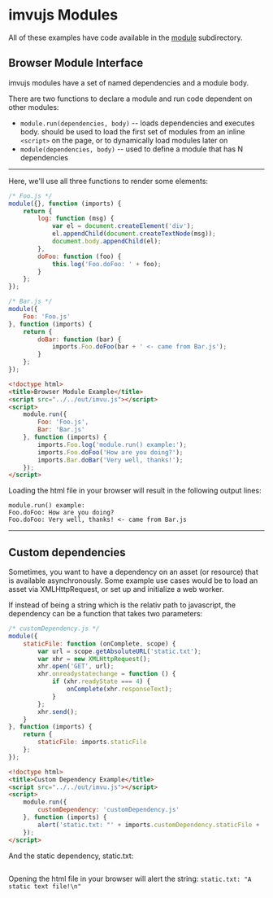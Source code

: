 # imvujs Modules

All of these examples have code available in the [module](module/) subdirectory.

## Browser Module Interface

imvujs modules have a set of named dependencies and a module body.

There are two functions to declare a module and run code dependent on other modules:

* `module.run(dependencies, body)` -- loads dependencies and executes
  body.  should be used to load the first set of modules from an
  inline `<script>` on the page, or to dynamically load modules later on
* `module(dependencies, body)` -- used to define a module that has N dependencies 

---

Here, we'll use all three functions to render some elements:

```js
/* Foo.js */
module({}, function (imports) {
    return {
        log: function (msg) {
            var el = document.createElement('div');
            el.appendChild(document.createTextNode(msg));
            document.body.appendChild(el);
        },
        doFoo: function (foo) {
            this.log('Foo.doFoo: ' + foo);
        }
    };
});
```

```js
/* Bar.js */
module({
    Foo: 'Foo.js'
}, function (imports) {
    return {
        doBar: function (bar) {
            imports.Foo.doFoo(bar + ' <- came from Bar.js');
        }
    };
});
```


```html
<!doctype html>
<title>Browser Module Example</title>
<script src="../../out/imvu.js"></script>
<script>
    module.run({
        Foo: 'Foo.js',
        Bar: 'Bar.js'
    }, function (imports) {
        imports.Foo.log('module.run() example:');
        imports.Foo.doFoo('How are you doing?');
        imports.Bar.doBar('Very well, thanks!');
    });
</script>
```

Loading the html file in your browser will result in the following output lines:

```
module.run() example:
Foo.doFoo: How are you doing?
Foo.doFoo: Very well, thanks! <- came from Bar.js
```

---

## Custom dependencies

Sometimes, you want to have a dependency on an asset (or resource) that is available asynchronously. Some example use cases would be to load an asset via XMLHttpRequest, or set up and initialize a web worker.

If instead of being a string which is the relativ path to javascript, the dependency can be a function that takes two
parameters:

```js
/* customDependency.js */
module({
    staticFile: function (onComplete, scope) {
        var url = scope.getAbsoluteURL('static.txt');
        var xhr = new XMLHttpRequest();
        xhr.open('GET', url);
        xhr.onreadystatechange = function () {
            if (xhr.readyState === 4) {
                onComplete(xhr.responseText);
            }
        };
        xhr.send();
    }
}, function (imports) {
    return {
        staticFile: imports.staticFile
    };
});
```

```html
<!doctype html>
<title>Custom Dependency Example</title>
<script src="../../out/imvu.js"></script>
<script>
    module.run({
        customDependency: 'customDependency.js'
    }, function (imports) {
        alert('static.txt: "' + imports.customDependency.staticFile + '"');
    });
</script>
```

And the static dependency, static.txt:

```A static text file!
```

Opening the html file in your browser will alert the string: `static.txt: "A static text file!\n"`
